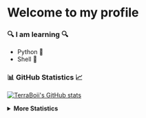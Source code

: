 <!---

- 👋 Hi, I’m @TerraBoii
- 👀 I’m interested in ...
- 🌱 I’m currently learning ...
- 💞️ I’m looking to collaborate on ...
- 📫 How to reach me ...


TerraBoii/TerraBoii is a ✨ special ✨ repository because its `README.md` (this file) appears on your GitHub profile.
You can click the Preview link to take a look at your changes.

--->

# Welcome to my profile

### 🔍 I am learning 🔍
+ Python 🐍
+ Shell 🐚

### 📊 GitHub Statistics 📈

[![TerraBoii's GitHub stats](https://github-readme-stats.vercel.app/api?username=TerraBoii&include_all_commits=true)](https://github.com/TerraBoii)




<details>
<summary><strong>More Statistics</strong></summary>

  [![Top Langs on GitHub](https://github-readme-stats.vercel.app/api/top-langs/?username=TerraBoii&layout=compact)](https://github.com/TerraBoii?tab=repositories)
  
[![TerraBoii's wakatime stats](https://github-readme-stats.vercel.app/api/wakatime?username=TerraBoii)](https://wakatime.com/@TerraBoii)

</details>
